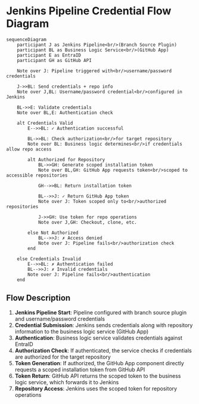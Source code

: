 # Jenkins Pipeline Credential Flow Diagram

```mermaid
sequenceDiagram
    participant J as Jenkins Pipeline<br/>(Branch Source Plugin)
    participant BL as Business Logic Service<br/>(GitHub App)
    participant E as EntraID
    participant GH as GitHub API

    Note over J: Pipeline triggered with<br/>username/password credentials

    J->>BL: Send credentials + repo info
    Note over J,BL: Username/password credential<br/>configured in Jenkins

    BL->>E: Validate credentials
    Note over BL,E: Authentication check

    alt Credentials Valid
        E-->>BL: ✓ Authentication successful
        
        BL->>BL: Check authorization<br/>for target repository
        Note over BL: Business logic determines<br/>if credentials allow repo access
        
        alt Authorized for Repository
            BL->>GH: Generate scoped installation token
            Note over BL,GH: GitHub App requests token<br/>scoped to accessible repositories
            
            GH-->>BL: Return installation token
            
            BL-->>J: ✓ Return GitHub App token
            Note over J: Token scoped only to<br/>authorized repositories
            
            J->>GH: Use token for repo operations
            Note over J,GH: Checkout, clone, etc.
            
        else Not Authorized
            BL-->>J: ✗ Access denied
            Note over J: Pipeline fails<br/>authorization check
        end
        
    else Credentials Invalid
        E-->>BL: ✗ Authentication failed
        BL-->>J: ✗ Invalid credentials
        Note over J: Pipeline fails<br/>authentication
    end
```

## Flow Description

1. **Jenkins Pipeline Start**: Pipeline configured with branch source plugin and username/password credentials
2. **Credential Submission**: Jenkins sends credentials along with repository information to the business logic service (GitHub App)
3. **Authentication**: Business logic service validates credentials against EntraID
4. **Authorization Check**: If authenticated, the service checks if credentials are authorized for the target repository
5. **Token Generation**: If authorized, the GitHub App component directly requests a scoped installation token from GitHub API
6. **Token Return**: GitHub API returns the scoped token to the business logic service, which forwards it to Jenkins
7. **Repository Access**: Jenkins uses the scoped token for repository operations
